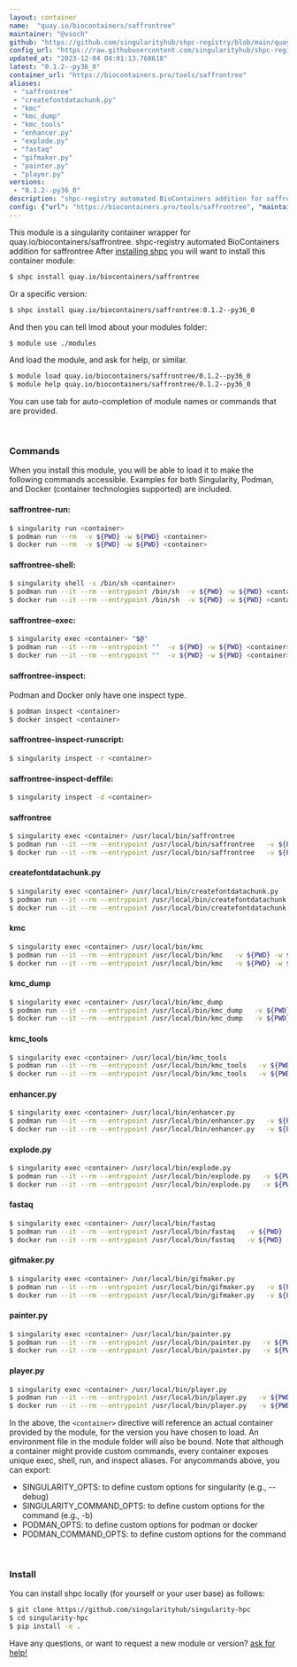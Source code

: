 ```yaml
---
layout: container
name:  "quay.io/biocontainers/saffrontree"
maintainer: "@vsoch"
github: "https://github.com/singularityhub/shpc-registry/blob/main/quay.io/biocontainers/saffrontree/container.yaml"
config_url: "https://raw.githubusercontent.com/singularityhub/shpc-registry/main/quay.io/biocontainers/saffrontree/container.yaml"
updated_at: "2023-12-04 04:01:13.768618"
latest: "0.1.2--py36_0"
container_url: "https://biocontainers.pro/tools/saffrontree"
aliases:
 - "saffrontree"
 - "createfontdatachunk.py"
 - "kmc"
 - "kmc_dump"
 - "kmc_tools"
 - "enhancer.py"
 - "explode.py"
 - "fastaq"
 - "gifmaker.py"
 - "painter.py"
 - "player.py"
versions:
 - "0.1.2--py36_0"
description: "shpc-registry automated BioContainers addition for saffrontree"
config: {"url": "https://biocontainers.pro/tools/saffrontree", "maintainer": "@vsoch", "description": "shpc-registry automated BioContainers addition for saffrontree", "latest": {"0.1.2--py36_0": "sha256:d423ebef8a0f6718852cfd0e758e6f70dda22446fd23206cc65e78e16ef864e1"}, "tags": {"0.1.2--py36_0": "sha256:d423ebef8a0f6718852cfd0e758e6f70dda22446fd23206cc65e78e16ef864e1"}, "docker": "quay.io/biocontainers/saffrontree", "aliases": {"saffrontree": "/usr/local/bin/saffrontree", "createfontdatachunk.py": "/usr/local/bin/createfontdatachunk.py", "kmc": "/usr/local/bin/kmc", "kmc_dump": "/usr/local/bin/kmc_dump", "kmc_tools": "/usr/local/bin/kmc_tools", "enhancer.py": "/usr/local/bin/enhancer.py", "explode.py": "/usr/local/bin/explode.py", "fastaq": "/usr/local/bin/fastaq", "gifmaker.py": "/usr/local/bin/gifmaker.py", "painter.py": "/usr/local/bin/painter.py", "player.py": "/usr/local/bin/player.py"}}
---
```


This module is a singularity container wrapper for quay.io/biocontainers/saffrontree.
shpc-registry automated BioContainers addition for saffrontree
After [installing shpc](#install) you will want to install this container module:


```bash
$ shpc install quay.io/biocontainers/saffrontree
```

Or a specific version:

```bash
$ shpc install quay.io/biocontainers/saffrontree:0.1.2--py36_0
```

And then you can tell lmod about your modules folder:

```bash
$ module use ./modules
```

And load the module, and ask for help, or similar.

```bash
$ module load quay.io/biocontainers/saffrontree/0.1.2--py36_0
$ module help quay.io/biocontainers/saffrontree/0.1.2--py36_0
```

You can use tab for auto-completion of module names or commands that are provided.

<br>

### Commands

When you install this module, you will be able to load it to make the following commands accessible.
Examples for both Singularity, Podman, and Docker (container technologies supported) are included.

#### saffrontree-run:

```bash
$ singularity run <container>
$ podman run --rm  -v ${PWD} -w ${PWD} <container>
$ docker run --rm  -v ${PWD} -w ${PWD} <container>
```

#### saffrontree-shell:

```bash
$ singularity shell -s /bin/sh <container>
$ podman run --it --rm --entrypoint /bin/sh  -v ${PWD} -w ${PWD} <container>
$ docker run --it --rm --entrypoint /bin/sh  -v ${PWD} -w ${PWD} <container>
```

#### saffrontree-exec:

```bash
$ singularity exec <container> "$@"
$ podman run --it --rm --entrypoint ""  -v ${PWD} -w ${PWD} <container> "$@"
$ docker run --it --rm --entrypoint ""  -v ${PWD} -w ${PWD} <container> "$@"
```

#### saffrontree-inspect:

Podman and Docker only have one inspect type.

```bash
$ podman inspect <container>
$ docker inspect <container>
```

#### saffrontree-inspect-runscript:

```bash
$ singularity inspect -r <container>
```

#### saffrontree-inspect-deffile:

```bash
$ singularity inspect -d <container>
```


#### saffrontree

```bash
$ singularity exec <container> /usr/local/bin/saffrontree
$ podman run --it --rm --entrypoint /usr/local/bin/saffrontree   -v ${PWD} -w ${PWD} <container> -c " $@"
$ docker run --it --rm --entrypoint /usr/local/bin/saffrontree   -v ${PWD} -w ${PWD} <container> -c " $@"
```


#### createfontdatachunk.py

```bash
$ singularity exec <container> /usr/local/bin/createfontdatachunk.py
$ podman run --it --rm --entrypoint /usr/local/bin/createfontdatachunk.py   -v ${PWD} -w ${PWD} <container> -c " $@"
$ docker run --it --rm --entrypoint /usr/local/bin/createfontdatachunk.py   -v ${PWD} -w ${PWD} <container> -c " $@"
```


#### kmc

```bash
$ singularity exec <container> /usr/local/bin/kmc
$ podman run --it --rm --entrypoint /usr/local/bin/kmc   -v ${PWD} -w ${PWD} <container> -c " $@"
$ docker run --it --rm --entrypoint /usr/local/bin/kmc   -v ${PWD} -w ${PWD} <container> -c " $@"
```


#### kmc_dump

```bash
$ singularity exec <container> /usr/local/bin/kmc_dump
$ podman run --it --rm --entrypoint /usr/local/bin/kmc_dump   -v ${PWD} -w ${PWD} <container> -c " $@"
$ docker run --it --rm --entrypoint /usr/local/bin/kmc_dump   -v ${PWD} -w ${PWD} <container> -c " $@"
```


#### kmc_tools

```bash
$ singularity exec <container> /usr/local/bin/kmc_tools
$ podman run --it --rm --entrypoint /usr/local/bin/kmc_tools   -v ${PWD} -w ${PWD} <container> -c " $@"
$ docker run --it --rm --entrypoint /usr/local/bin/kmc_tools   -v ${PWD} -w ${PWD} <container> -c " $@"
```


#### enhancer.py

```bash
$ singularity exec <container> /usr/local/bin/enhancer.py
$ podman run --it --rm --entrypoint /usr/local/bin/enhancer.py   -v ${PWD} -w ${PWD} <container> -c " $@"
$ docker run --it --rm --entrypoint /usr/local/bin/enhancer.py   -v ${PWD} -w ${PWD} <container> -c " $@"
```


#### explode.py

```bash
$ singularity exec <container> /usr/local/bin/explode.py
$ podman run --it --rm --entrypoint /usr/local/bin/explode.py   -v ${PWD} -w ${PWD} <container> -c " $@"
$ docker run --it --rm --entrypoint /usr/local/bin/explode.py   -v ${PWD} -w ${PWD} <container> -c " $@"
```


#### fastaq

```bash
$ singularity exec <container> /usr/local/bin/fastaq
$ podman run --it --rm --entrypoint /usr/local/bin/fastaq   -v ${PWD} -w ${PWD} <container> -c " $@"
$ docker run --it --rm --entrypoint /usr/local/bin/fastaq   -v ${PWD} -w ${PWD} <container> -c " $@"
```


#### gifmaker.py

```bash
$ singularity exec <container> /usr/local/bin/gifmaker.py
$ podman run --it --rm --entrypoint /usr/local/bin/gifmaker.py   -v ${PWD} -w ${PWD} <container> -c " $@"
$ docker run --it --rm --entrypoint /usr/local/bin/gifmaker.py   -v ${PWD} -w ${PWD} <container> -c " $@"
```


#### painter.py

```bash
$ singularity exec <container> /usr/local/bin/painter.py
$ podman run --it --rm --entrypoint /usr/local/bin/painter.py   -v ${PWD} -w ${PWD} <container> -c " $@"
$ docker run --it --rm --entrypoint /usr/local/bin/painter.py   -v ${PWD} -w ${PWD} <container> -c " $@"
```


#### player.py

```bash
$ singularity exec <container> /usr/local/bin/player.py
$ podman run --it --rm --entrypoint /usr/local/bin/player.py   -v ${PWD} -w ${PWD} <container> -c " $@"
$ docker run --it --rm --entrypoint /usr/local/bin/player.py   -v ${PWD} -w ${PWD} <container> -c " $@"
```



In the above, the `<container>` directive will reference an actual container provided
by the module, for the version you have chosen to load. An environment file in the
module folder will also be bound. Note that although a container
might provide custom commands, every container exposes unique exec, shell, run, and
inspect aliases. For anycommands above, you can export:

 - SINGULARITY_OPTS: to define custom options for singularity (e.g., --debug)
 - SINGULARITY_COMMAND_OPTS: to define custom options for the command (e.g., -b)
 - PODMAN_OPTS: to define custom options for podman or docker
 - PODMAN_COMMAND_OPTS: to define custom options for the command

<br>

### Install

You can install shpc locally (for yourself or your user base) as follows:

```bash
$ git clone https://github.com/singularityhub/singularity-hpc
$ cd singularity-hpc
$ pip install -e .
```

Have any questions, or want to request a new module or version? [ask for help!](https://github.com/singularityhub/singularity-hpc/issues)